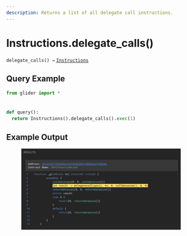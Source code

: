 ```yaml
---
description: Returns a list of all delegate call instructions.
---
```


# Instructions.delegate\_calls()

`delegate_calls() →` [`Instructions`](./)

## Query Example

```python
from glider import *


def query():
  return Instructions().delegate_calls().exec(1)
```

## Example Output

<figure><img src="../../.gitbook/assets/image (244).png" alt=""><figcaption></figcaption></figure>
